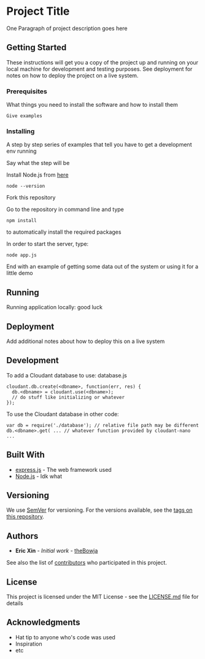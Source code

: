 # Project Title

One Paragraph of project description goes here

## Getting Started

These instructions will get you a copy of the project up and running on your local machine for development and testing purposes. See deployment for notes on how to deploy the project on a live system.

### Prerequisites

What things you need to install the software and how to install them

```
Give examples
```

### Installing

A step by step series of examples that tell you have to get a development env running

Say what the step will be

Install Node.js from [here](https://nodejs.org/en/download/)
```
node --version
```

Fork this repository

Go to the repository in command line and type
```
npm install
```
to automatically install the required packages

In order to start the server, type:
```
node app.js
```


End with an example of getting some data out of the system or using it for a little demo

## Running

Running application locally:
good luck

## Deployment

Add additional notes about how to deploy this on a live system

## Development

To add a Cloudant database to use: database.js
```
cloudant.db.create(<dbname>, function(err, res) {
  db.<dbname> = cloudant.use(<dbname>);
  // do stuff like initializing or whatever
});
```
To use the Cloudant database in other code:
```
var db = require('./database'); // relative file path may be different
db.<dbname>.get( ... // whatever function provided by cloudant-nano
...
```

## Built With

* [express.js](https://expressjs.com/) - The web framework used
* [Node.js](https://nodejs.org/) - Idk what

## Versioning

We use [SemVer](http://semver.org/) for versioning. For the versions available, see the [tags on this repository](https://github.com/your/project/tags). 

## Authors

* **Eric Xin** - *Initial work* - [theBowja](https://github.com/theBowja)

See also the list of [contributors](https://github.com/your/project/contributors) who participated in this project.

## License

This project is licensed under the MIT License - see the [LICENSE.md](LICENSE.md) file for details

## Acknowledgments

* Hat tip to anyone who's code was used
* Inspiration
* etc
